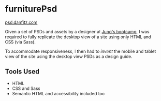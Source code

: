 # furniturePsd

[psd.danfitz.com](https://psd.danfitz.com)

Given a set of PSDs and assets by a designer at [Juno's bootcamp](https://junocollege.com/bootcamp/), I was required to fully replicate the desktop view of a site using only HTML and CSS (via Sass).

To accommodate responsiveness, I then had to *invent* the mobile and tablet view of the site using the desktop view PSDs as a design guide.

## Tools Used

* HTML
* CSS and Sass
* Semantic HTML and accessibility included too
